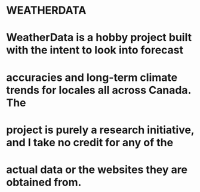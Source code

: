 # WEATHERDATA

# WeatherData is a hobby project built with the intent to look into forecast
# accuracies and long-term climate trends for locales all across Canada. The
# project is purely a research initiative, and I take no credit for any of the
# actual data or the websites they are obtained from.
